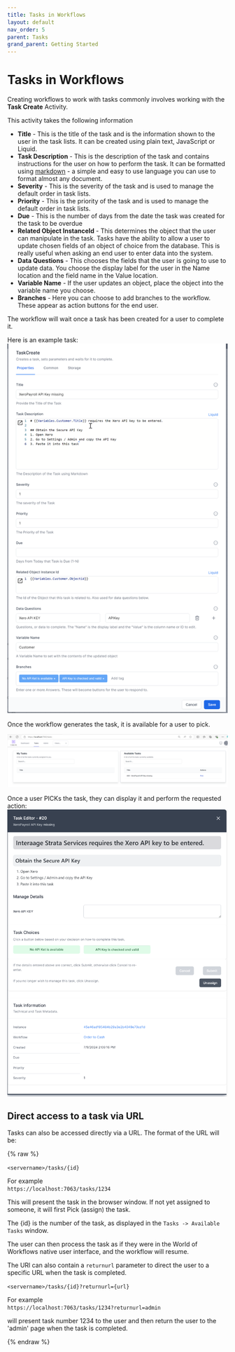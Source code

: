 ```yaml
---
title: Tasks in Workflows
layout: default
nav_order: 5
parent: Tasks
grand_parent: Getting Started
---
```


# Tasks in Workflows

Creating workflows to work with tasks commonly involves working with the **Task Create** Activity.

This activity takes the following information

- **Title** - This is the title of the task and is the information shown to the user in the task lists. It can be created using plain text, JavaScript or Liquid.
- **Task Description** - This is the description of the task and contains instructions for the user on how to perform the task. It can be formatted using [markdown](../24_reference/04-markdown/README.html) - a simple and easy to use language you can use to format almost any document.
- **Severity** - This is the severity of the task and is used to manage the default order in task lists.
- **Priority** - This is the priority of the task and is used to manage the default order in task lists.
- **Due** - This is the number of days from the date the task was created for the task to be overdue
- **Related Object InstanceId** - This determines the object that the user can manipulate in the task. Tasks have the ability to allow a user to update chosen fields of an object of choice from the database. This is really useful when asking an end user to enter data into the system.
- **Data Questions** - This chooses the fields that the user is going to use to update data. You choose the display label for the user in the Name location and the field name in the Value location.
- **Variable Name** - If the user updates an object, place the object into the variable name you choose.
- **Branches** - Here you can choose to add branches to the workflow. These appear as action buttons for the end user.

The workflow will wait once a task has been created for a user to complete it.

Here is an example task:
![](../images/2024-07-09-14-01-31.png)

Once the workflow generates the task, it is available for a user to pick.

![](../images/2024-07-09-14-07-55.png)

Once a user PICKs the task, they can display it and perform the requested action:
![](../images/2024-07-09-14-06-58.png)

## Direct access to a task via URL

Tasks can also be accessed directly via a URL.  The format of the URL will be:  

{% raw %}

`<servername>/tasks/{id}`  

For example   
`https://localhost:7063/tasks/1234`

This will present the task in the browser window.  If not yet assigned to someone, it will first Pick (assign) the task.  

The {id} is the number of the task, as displayed in the `Tasks -> Available Tasks` window.  

The user can then process the task as if they were in the World of Workflows native user interface, and the workflow will resume.  

The URl can also contain a `returnurl` parameter to direct the user to a specific URL when the task is completed.  

`<servername>/tasks/{id}?returnurl={url}`

For example  
`https://localhost:7063/tasks/1234?returnurl=admin`   

will present task number 1234 to the user and then return the user to the 'admin' page when the task is completed.

{% endraw %}